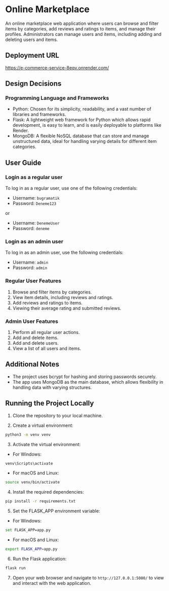 # Online Marketplace

An online marketplace web application where users can browse and filter items by categories, add reviews and ratings to items, and manage their profiles. Administrators can manage users and items, including adding and deleting users and items.

## Deployment URL

https://e-commerce-service-8eqv.onrender.com/

## Design Decisions

### Programming Language and Frameworks

- Python: Chosen for its simplicity, readability, and a vast number of libraries and frameworks.
- Flask: A lightweight web framework for Python which allows rapid development, is easy to learn, and is easily deployable to platforms like Render.
- MongoDB: A flexible NoSQL database that can store and manage unstructured data, ideal for handling varying details for different item categories.

## User Guide

### Login as a regular user

To log in as a regular user, use one of the following credentials:

- Username: `bugramatik`
- Password: `Deneme123`

or

- Username: `DenemeUser`
- Password: `deneme`

### Login as an admin user

To log in as an admin user, use the following credentials:

- Username: `admin`
- Password: `admin`

### Regular User Features

1. Browse and filter items by categories.
2. View item details, including reviews and ratings.
3. Add reviews and ratings to items.
4. Viewing their average rating and submitted reviews.

### Admin User Features

1. Perform all regular user actions.
2. Add and delete items.
3. Add and delete users.
4. View a list of all users and items.

## Additional Notes

- The project uses bcrypt for hashing and storing passwords securely.
- The app uses MongoDB as the main database, which allows flexibility in handling data with varying structures.

## Running the Project Locally

1. Clone the repository to your local machine.

2. Create a virtual environment:

```bash
python3 -m venv venv
```

3. Activate the virtual environment:

- For Windows:

```bash
venv\Scripts\activate
```

- For macOS and Linux:

```bash
source venv/bin/activate
```

4. Install the required dependencies:

```bash
pip install -r requirements.txt
```

5. Set the FLASK_APP environment variable:

- For Windows:

```bash
set FLASK_APP=app.py
```

- For macOS and Linux:

```bash
export FLASK_APP=app.py
```

6. Run the Flask application:

```bash
flask run
```

7. Open your web browser and navigate to `http://127.0.0.1:5000/` to view and interact with the web application.

